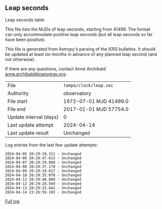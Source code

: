 
## Leap seconds

Leap seconds table

This file lists the MJDs of leap seconds, starting from 41499.
The format can only accommodate positive leap seconds (but all
leap seconds so far have been positive).

This file is generated from Astropy's parsing of the IERS
bulletins. It should be updated at least six months in advance
of any planned leap second (and not otherwise).

If there are any questions, contact Anne Archibald
<anne.archibald@nanograv.org>.

|     |     |
|:--- |:--- |
| File | `tempo/clock/leap.sec` |
| Authority | observatory |
| File start | 1972-07-01 MJD 41499.0 |
| File end | 2017-01-01 MJD 57754.0 |
| Update interval (days) | 0 |
| Last update attempt | 2024-04-14 |
| Last update result | Unchanged |

Log entries from the last few update attempts:
```
2024-04-05 20:29:19.311 - Unchanged
2024-04-06 20:29:47.613 - Unchanged
2024-04-07 20:29:29.868 - Unchanged
2024-04-08 20:29:37.170 - Unchanged
2024-04-09 20:29:19.617 - Unchanged
2024-04-10 20:29:35.078 - Unchanged
2024-04-11 20:29:40.809 - Unchanged
2024-04-12 20:29:24.569 - Unchanged
2024-04-13 20:29:33.442 - Unchanged
2024-04-14 23:26:59.103 - Unchanged
```
[Full log](https://raw.githubusercontent.com/ipta/pulsar-clock-corrections/main/log/tempo/clock/leap.sec.log)
